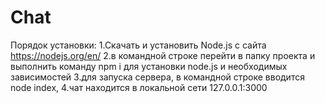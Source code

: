 # Chat
Порядок установки: 
1.Скачать и установить Node.js с сайта https://nodejs.org/en/ 
2.в командной строке перейти в папку проекта и выполнить команду npm i для установки node.js и необходимых зависимостей 
3.для запуска сервера, в командной строке вводится node index, 
4.чат находится в локальной сети 127.0.0.1:3000
